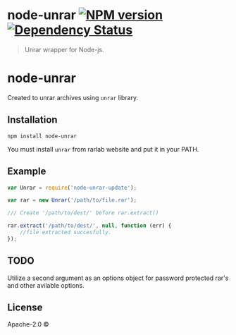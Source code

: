 # node-unrar [![NPM version][npm-image]][npm-url] [![Dependency Status][daviddm-image]][daviddm-url]
> Unrar wrapper for Node-js.


# node-unrar

Created to unrar archives using `unrar` library.

## Installation

`npm install node-unrar`

You must install `unrar` from rarlab website and put it in your PATH.

## Example

```js
var Unrar = require('node-unrar-update');

var rar = new Unrar('/path/to/file.rar');

/// Create '/path/to/dest/' before rar.extract()

rar.extract('/path/to/dest/', null, function (err) {
    //file extracted succesfully.
});
```

## TODO
Utilize a second argument as an options object for password protected rar's and other avilable options.


## License

Apache-2.0 ©


[npm-image]: https://badge.fury.io/js/node-unrar.svg
[npm-url]: https://npmjs.org/package/node-unrar
[travis-image]: https://travis-ci.org/alice-em/node-unrar.svg?branch=master
[travis-url]: https://travis-ci.org/alice-em/node-unrar
[daviddm-image]: https://david-dm.org/alice-em/node-unrar.svg?theme=shields.io
[daviddm-url]: https://david-dm.org/alice-em/node-unrar
